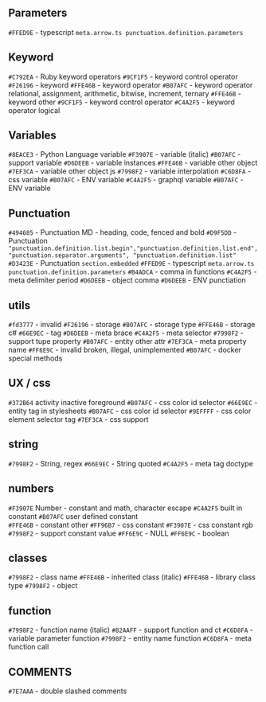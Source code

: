 ## Parameters

`#FFED9E` - typescript `meta.arrow.ts punctuation.definition.parameters`

## Keyword

`#C792EA` - Ruby keyword operators
`#9CF1F5` - keyword control operator
`#F26196` - keyword
`#FFE46B` - keyword operator
`#B07AFC` - keyword operator relational, assignment, arithmetic, bitwise, increment, ternary
`#FFE46B` - keyword other
`#9CF1F5` - keyword control operator
`#C4A2F5` - keyword operator logical

## Variables

`#8EACE3` - Python Language variable
`#F3907E` - variable (italic)
`#B07AFC` - support variable
`#D6DEEB` - variable instances
`#FFE46B` - variable other object
`#7EF3CA` - variable other object js
`#7998F2` - variable interpolation
`#C6D8FA` - css variable
`#B07AFC` - ENV variable
`#C4A2F5` - graphql variable
`#B07AFC` - ENV variable

## Punctuation

`#494685` - Punctuation MD - heading, code, fenced and bold
`#D9F5DD` - Punctuation `"punctuation.definition.list.begin","punctuation.definition.list.end","punctuation.separator.arguments", "punctuation.definition.list"`
`#D3423E` - Punctuation `section.embedded`
`#FFED9E` - typescript `meta.arrow.ts punctuation.definition.parameters`
`#B4ADCA` - comma in functions
`#C4A2F5` - meta delimiter period
`#D6DEEB` - object comma
`#D6DEEB` - ENV punctiation

## utils

`#fd3777` - invalid
`#F26196` - storage
`#B07AFC` - storage type
`#FFE46B` - storage c#
`#66E9EC` - tag
`#D6DEEB` - meta brace
`#C4A2F5` - meta selector
`#7998F2` - support tupe property
`#B07AFC` - entity other attr
`#7EF3CA` - meta property name
`#FF6E9C` - invalid broken, illegal, unimplemented
`#B07AFC` - docker special methods

## UX / css

`#372B64` activity inactive foreground
`#B07AFC` - css color id selector
`#66E9EC` - entity tag in stylesheets
`#B07AFC` - css color id selector
`#9EFFFF` - css color element selector tag
`#7EF3CA` - css support

## string

`#7998F2` - String, regex
`#66E9EC` - String quoted
`#C4A2F5` - meta tag doctype

## numbers

`#F3907E` Number - constant and math, character escape
`#C4A2F5` built in constant
`#B07AFC` user defined constant  
`#FFE46B` - constant other
`#FF96B7` - css constant
`#F3907E` - css constant rgb
`#7998F2` - support constant value
`#FF6E9C` - NULL
`#FF6E9C` - boolean

## classes

`#7998F2` - class name
`#FFE46B` - inherited class (italic)
`#FFE46B` - library class type
`#7998F2` - object

## function

`#7998F2` - function name (italic)
`#82AAFF` - support function and ct
`#C6D8FA` - variable parameter function
`#7998F2` - entity name function
`#C6D8FA` - meta function call

## COMMENTS

`#7E7AAA` - double slashed comments
